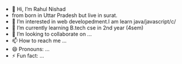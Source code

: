 - 👋 Hi, I’m Rahul Nishad
- from born in Uttar Pradesh but live in surat.
- 👀 I’m interested in web developedment.I am learn java/javascript/c/
- 🌱 I’m currently learning B.tech cse in 2nd year (4sem)
- 💞️ I’m looking to collaborate on ...
- 📫 How to reach me ...
- 😄 Pronouns: ...
- ⚡ Fun fact: ...

<!---
rahul-nishad5708/rahul-nishad5708 is a ✨ special ✨ repository because its `README.md` (this file) appears on your GitHub profile.
You can click the Preview link to take a look at your changes.
--->

